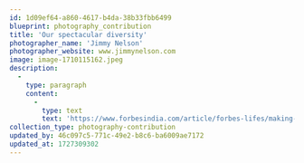 ```yaml
---
id: 1d09ef64-a860-4617-b4da-38b33fbb6499
blueprint: photography_contribution
title: 'Our spectacular diversity'
photographer_name: 'Jimmy Nelson'
photographer_website: www.jimmynelson.com
image: image-1710115162.jpeg
description:
  -
    type: paragraph
    content:
      -
        type: text
        text: 'https://www.forbesindia.com/article/forbes-lifes/making-a-picture-is-the-last-thing-that-happens-jimmy-nelson/52863/1'
collection_type: photography-contribution
updated_by: 46c097c5-771c-49e2-b8c6-ba6009ae7172
updated_at: 1727309302
---
```

